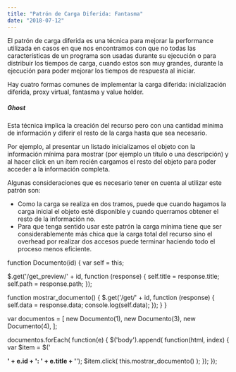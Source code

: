 ```yaml
---
title: "Patrón de Carga Diferida: Fantasma"
date: "2018-07-12"
---
```


El patrón de carga diferida es una técnica para mejorar la performance utilizada en casos en que nos encontramos con que no todas las características de un programa son usadas durante su ejecución o para distribuir los tiempos de carga, cuando estos son muy grandes, durante la ejecución para poder mejorar los tiempos de respuesta al iniciar.

Hay cuatro formas comunes de implementar la carga diferida: inicialización diferida, proxy virtual, fantasma y value holder.

##### Ghost

Esta técnica implica la creación del recurso pero con una cantidad mínima de información y diferir el resto de la carga hasta que sea necesario.

Por ejemplo, al presentar un listado inicializamos el objeto con la información mínima para mostrar (por ejemplo un título o una descripción) y al hacer click en un ítem recién cargamos el resto del objeto para poder acceder a la información completa.

Algunas consideraciones que es necesario tener en cuenta al utilizar este patrón son:

- Como la carga se realiza en dos tramos, puede que cuando hagamos la carga inicial el objeto esté disponible y cuando querramos obtener el resto de la información no.
- Para que tenga sentido usar este patrón la carga mínima tiene que ser considerablemente más chica que la carga total del recurso sino el overhead por realizar dos accesos puede terminar haciendo todo el proceso menos eficiente.

function Documento(id) {
  var self = this;

  $.get('/get\_preview/' + id, function (response) {
    self.title = response.title;
    self.path = response.path;
  });

  function mostrar\_documento() {
    $.get('/get/' + id, function (response) {
      self.data = response.data;
      console.log(self.data);
    });
  }
}

var documentos = \[
  new Documento(1),
  new Documento(3),
  new Documento(4),
\];

documentos.forEach( function(e) {
  $('body').append( function(html, index) {
    var $item = $('<p><strong>' + e.id + ': ' + e.title + '</strong>');
    $item.click( this.mostrar\_documento() );
  });
});
